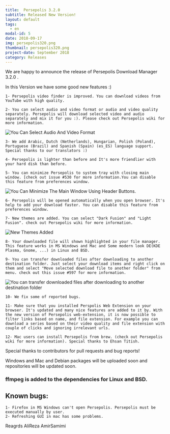 ```yaml
---
title:  Persepolis 3.2.0
subtitle: Released New Version!
layout: default
tags:
  - en
modal-id: 5
date: 2018-09-17
img: persepolis320.png
thumbnail: persepolis320.png
project-date: September 2018
category: Releases
---
```


We are happy to announce the release of Persepolis Download Manager 3.2.0 .

In this Version we have some good new features :)

    1- Persepolis video finder is improved. You can download videos from YouTube with high quality.

    2- You can select audio and video format or audio and video quality separately. Persepolis will download selected video and audio separately and mix it for you :). Please check out Persepolis wiki for more information.

  ![You Can Select Audio And Video Format](https://camo.githubusercontent.com/6ba24f4c2ed8be24d5a49ada6b8799a980633ff9/68747470733a2f2f7065727365706f6c6973646d2e6769746875622e696f2f696d672f73637265656e2f796f75747562652e676966)

    3- We add Arabic, Dutch (Netherlands), Hungarian, Polish (Poland), Portuguese (Brazil) and Spanish (Spain) (es_ES) language support. Special thanks to our translators :)

    4- Persepolis is lighter than before and It's more friendlier with your hard disk than before.

    5- You can minimize Persepolis to system tray with closing main window. [check out issue #530 for more information.You can disable this feature from preferences window.

  ![You Can Minimize The Main Window Using Header Buttons.](https://camo.githubusercontent.com/97be954c9a07c0c06abd942268e924c078488f97/68747470733a2f2f7065727365706f6c6973646d2e6769746875622e696f2f696d672f73637265656e2f747261792e676966)

    6- Persepolis will be opened automatically when you open browser. It's help to add your download faster. You can disable this feature from preferences window.

    7- New themes are added. You can select "Dark Fusion" and "Light Fusion". check out Persepolis wiki for more information.

  ![New Themes Added](https://camo.githubusercontent.com/daf1763ed42ca20361ef14176c6b1fc87e5fb7f6/68747470733a2f2f7065727365706f6c6973646d2e6769746875622e696f2f696d672f73637265656e2f77696e646f77732e706e67)

    8- Your downloaded file will shown highlighted in your file manager. This feature works in MS Windows and Mac and Some modern look DE(KDE Plasma, Gnome, ...) in Linux and BSD.

    9- You can transfer downloaded files after downloading to another destination folder. Just select your download items and right click on them and select "Move selected download file to another folder" from menu. check out this issue #597 for more information.

  ![You can transfer downloaded files after downloading to another destination folder](https://camo.githubusercontent.com/e734e64a0adebebd3fd79ecfaaf61911156c65e1/68747470733a2f2f7065727365706f6c6973646d2e6769746875622e696f2f696d672f73637265656e2f6d6f76655f746f5f616e6f746865725f666f6c6465722e6a7067)

    10- We fix some of reported bugs.

    11- Make sure that you installed Perspolis Web Extension on your browser. It's updated and many nice features are added to it by. With the new version of Persepolis web-extension, it is now possible to filter links based on name, and file extension. For example you can download a series based on their video quality and file extension with couple of clicks and ignoring irrelevant urls.

    12- Mac users can install Persepolis from brew. (check out Persepolis wiki for more information). Special thanks to Ehsan Titish.

Special thanks to contributors for pull requests and bug reports!

Windows and Mac and Debian packages will be uploaded soon and repositories will be updated soon.

### ffmpeg is added to the dependencies for Linux and BSD.

## Known bugs:
    
    1- Firefox in MS Windows can't open Persepolis. Persepolis must be executed manually by user.
    2- Refreshing GUI in mac has some problems.

Reagrds
AliReza AmirSamimi



